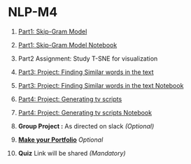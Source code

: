 # NLP-M4

1. [Part1: Skip-Gram Model](https://github.com/anillko1108/SKIP-GRAM-MODEL/blob/main/SKIP-GRAM%20MODEL.md)
2. [Part1: Skip-Gram Model Notebook](https://github.com/anillko1108/SKIP-GRAM-MODEL/blob/main/Skip_Model_Notebook.ipynb)
3.  Part2 Assignment: Study T-SNE for visualization
4. [Part3: Project: Finding Similar words in the text](Finding%20Similar%20Words%20in%20Text/Finding%20Similar%20Words.md)
5. [Part3: Project: Finding Similar words in the text Notebook](Finding%20Similar%20Words%20in%20Text/Finding%20Similar%20Words.ipynb)
6. [Part4: Project: Generating tv scripts](tv_script_generation_readme.md)
7. [Part4: Project: Generating tv scripts Notebook](tv_script_generation.ipynb)


8. **Group Project :** As directed on slack *(Optional)*

9. **[Make your Portfolio](https://github.com/DevIncept/Portfolio)** *Optional*

10. **Quiz** Link will be shared    *(Mandatory)*
